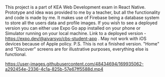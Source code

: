This project is a part of KEA Web Development exam in React Native. Prototype and idea was provided to me by a teacher, but all the functionality and code is made by me. It makes use of Firebase being a database system to store all the users data and profile images. If you wish to see a deployed version you can either use Expo Go app installed on your phone or Simulator running on your local machine. Link to a deployed version - https://expo.dev/@aivarsyo/cbs-student-app . May not work with iOS devices because of Apple policy.
P.S. This is not a finished version. "Home" and "Discover" screens are for illustrative purposes, everything else is functional.

https://user-images.githubusercontent.com/48434694/169935062-a292454e-2336-4c1a-825b-57e67ff5588d.mp4

